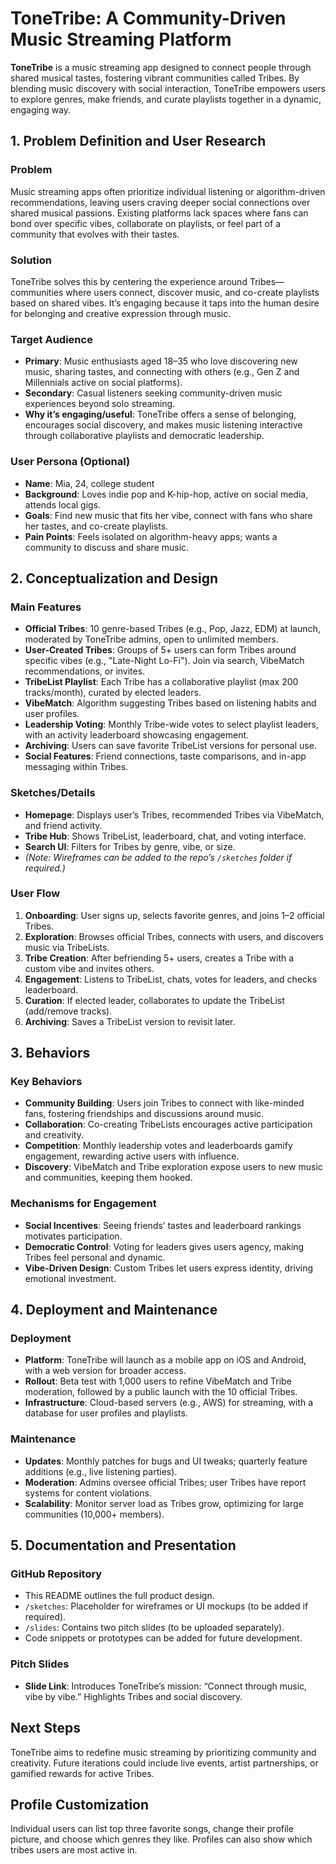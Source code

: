 # ToneTribe: A Community-Driven Music Streaming Platform

**ToneTribe** is a music streaming app designed to connect people through shared musical tastes, fostering vibrant communities called Tribes. By blending music discovery with social interaction, ToneTribe empowers users to explore genres, make friends, and curate playlists together in a dynamic, engaging way.

## 1. Problem Definition and User Research

### Problem
Music streaming apps often prioritize individual listening or algorithm-driven recommendations, leaving users craving deeper social connections over shared musical passions. Existing platforms lack spaces where fans can bond over specific vibes, collaborate on playlists, or feel part of a community that evolves with their tastes.

### Solution
ToneTribe solves this by centering the experience around Tribes—communities where users connect, discover music, and co-create playlists based on shared vibes. It’s engaging because it taps into the human desire for belonging and creative expression through music.

### Target Audience
- **Primary**: Music enthusiasts aged 18–35 who love discovering new music, sharing tastes, and connecting with others (e.g., Gen Z and Millennials active on social platforms).
- **Secondary**: Casual listeners seeking community-driven music experiences beyond solo streaming.
- **Why it’s engaging/useful**: ToneTribe offers a sense of belonging, encourages social discovery, and makes music listening interactive through collaborative playlists and democratic leadership.

### User Persona (Optional)
- **Name**: Mia, 24, college student
- **Background**: Loves indie pop and K-hip-hop, active on social media, attends local gigs.
- **Goals**: Find new music that fits her vibe, connect with fans who share her tastes, and co-create playlists.
- **Pain Points**: Feels isolated on algorithm-heavy apps; wants a community to discuss and share music.

## 2. Conceptualization and Design

### Main Features
- **Official Tribes**: 10 genre-based Tribes (e.g., Pop, Jazz, EDM) at launch, moderated by ToneTribe admins, open to unlimited members.
- **User-Created Tribes**: Groups of 5+ users can form Tribes around specific vibes (e.g., "Late-Night Lo-Fi"). Join via search, VibeMatch recommendations, or invites.
- **TribeList Playlist**: Each Tribe has a collaborative playlist (max 200 tracks/month), curated by elected leaders.
- **VibeMatch**: Algorithm suggesting Tribes based on listening habits and user profiles.
- **Leadership Voting**: Monthly Tribe-wide votes to select playlist leaders, with an activity leaderboard showcasing engagement.
- **Archiving**: Users can save favorite TribeList versions for personal use.
- **Social Features**: Friend connections, taste comparisons, and in-app messaging within Tribes.

### Sketches/Details
- **Homepage**: Displays user’s Tribes, recommended Tribes via VibeMatch, and friend activity.
- **Tribe Hub**: Shows TribeList, leaderboard, chat, and voting interface.
- **Search UI**: Filters for Tribes by genre, vibe, or size.
- *(Note: Wireframes can be added to the repo’s `/sketches` folder if required.)*

### User Flow
1. **Onboarding**: User signs up, selects favorite genres, and joins 1–2 official Tribes.
2. **Exploration**: Browses official Tribes, connects with users, and discovers music via TribeLists.
3. **Tribe Creation**: After befriending 5+ users, creates a Tribe with a custom vibe and invites others.
4. **Engagement**: Listens to TribeList, chats, votes for leaders, and checks leaderboard.
5. **Curation**: If elected leader, collaborates to update the TribeList (add/remove tracks).
6. **Archiving**: Saves a TribeList version to revisit later.

## 3. Behaviors

### Key Behaviors
- **Community Building**: Users join Tribes to connect with like-minded fans, fostering friendships and discussions around music.
- **Collaboration**: Co-creating TribeLists encourages active participation and creativity.
- **Competition**: Monthly leadership votes and leaderboards gamify engagement, rewarding active users with influence.
- **Discovery**: VibeMatch and Tribe exploration expose users to new music and communities, keeping them hooked.

### Mechanisms for Engagement
- **Social Incentives**: Seeing friends’ tastes and leaderboard rankings motivates participation.
- **Democratic Control**: Voting for leaders gives users agency, making Tribes feel personal and dynamic.
- **Vibe-Driven Design**: Custom Tribes let users express identity, driving emotional investment.

## 4. Deployment and Maintenance 

### Deployment
- **Platform**: ToneTribe will launch as a mobile app on iOS and Android, with a web version for broader access.
- **Rollout**: Beta test with 1,000 users to refine VibeMatch and Tribe moderation, followed by a public launch with the 10 official Tribes.
- **Infrastructure**: Cloud-based servers (e.g., AWS) for streaming, with a database for user profiles and playlists.

### Maintenance
- **Updates**: Monthly patches for bugs and UI tweaks; quarterly feature additions (e.g., live listening parties).
- **Moderation**: Admins oversee official Tribes; user Tribes have report systems for content violations.
- **Scalability**: Monitor server load as Tribes grow, optimizing for large communities (10,000+ members).

## 5. Documentation and Presentation

### GitHub Repository
- This README outlines the full product design.
- `/sketches`: Placeholder for wireframes or UI mockups (to be added if required).
- `/slides`: Contains two pitch slides (to be uploaded separately).
- Code snippets or prototypes can be added for future development.

### Pitch Slides
- **Slide Link**: Introduces ToneTribe’s mission: “Connect through music, vibe by vibe.” Highlights Tribes and social discovery.

## Next Steps
ToneTribe aims to redefine music streaming by prioritizing community and creativity. Future iterations could include live events, artist partnerships, or gamified rewards for active Tribes.

## Profile Customization
Individual users can list top three favorite songs, change their profile picture, and choose which genres they like. Profiles can also show which tribes users are most active in.